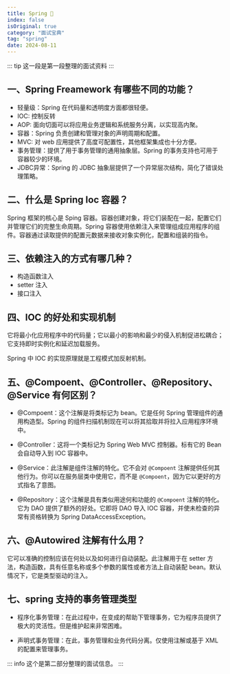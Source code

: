 ```yaml
---
title: Spring 🍉
index: false
isOriginal: true
category: "面试宝典"
tag: "spring"
date: 2024-08-11
---
```

::: tip
这一段是第一段整理的面试资料
:::

## 一、Spring Freamework 有哪些不同的功能？
- 轻量级：Spring 在代码量和透明度方面都很轻便。
- IOC: 控制反转
- AOP: 面向切面可以将应用业务逻辑和系统服务分离，以实现高内聚。
- 容器：Spring 负责创建和管理对象的声明周期和配置。
- MVC: 对 web 应用提供了高度可配置性，其他框架集成也十分方便。
- 事务管理：提供了用于事务管理的通用抽象层。Spring 的事务支持也可用于容器较少的环境。
- JDBC异常：Spring 的 JDBC 抽象层提供了一个异常层次结构，简化了错误处理策略。

## 二、什么是 Spring Ioc 容器？

Spring 框架的核心是 Sping 容器。容器创建对象，将它们装配在一起，配置它们并管理它们的完整生命周期。Spring 容器使用依赖注入来管理组成应用程序的组件。容器通过读取提供的配置元数据来接收对象实例化，配置和组装的指令。

## 三、依赖注入的方式有哪几种？

- 构造函数注入
- setter 注入
- 接口注入

## 四、IOC 的好处和实现机制

它将最小化应用程序中的代码量；它以最小的影响和最少的侵入机制促进松耦合；它支持即时实例化和延迟加载服务。

Spring 中 IOC 的实现原理就是工程模式加反射机制。

## 五、@Compoent、@Controller、@Repository、@Service 有何区别？

- @Compoent：这个注解是将类标记为 bean。它是任何 Spring 管理组件的通用构造型。Spring 的组件扫描机制现在可以将其拾取并将拉入应用程序环境中。

- @Controller：这将一个类标记为 Spring Web MVC 控制器。标有它的 Bean 会自动导入到 IOC 容器中。

- @Service：此注解是组件注解的特化。它不会对 `@Compoent` 注解提供任何其他行为。你可以在服务层类中使用它，而不是 `@Compoent`，因为它以更好的方式指名了意图。

- @Repository：这个注解是具有类似用途何和功能的 `@Compoent` 注解的特化。它为 DAO 提供了额外的好处。它即将 DAO 导入 IOC 容器，并使未检查的异常有资格转换为 Spring DataAccessException。

## 六、@Autowired 注解有什么用？

它可以准确的控制应该在何处以及如何进行自动装配。此注解用于在 setter 方法，构造函数，具有任意名称或多个参数的属性或者方法上自动装配 bean。默认情况下，它是类型驱动的注入。

## 七、spring 支持的事务管理类型

- 程序化事务管理：在此过程中，在变成的帮助下管理事务，它为程序员提供了极大的灵活性。但是维护起来非常困难。

- 声明式事务管理：在此，事务管理和业务代码分离。仅使用注解或基于 XML 的配置来管理事务。

::: info
这个是第二部分整理的面试信息。
:::